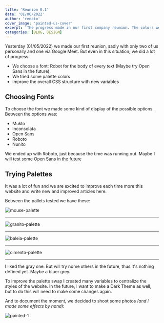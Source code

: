 ```yaml
---
title: 'Reunion 0.1'
date: '01/06/2022'
author: 'renato'
cover_image: 'painted-us-cover'
excerpt: 'The progress made in our first company reunion. The colors we tested and documenting things'
categories: [BLOG, DESIGN]
---
```


Yesterday (01/05/2022) we made our first reunion, sadly with only two of us personally and one via Google Meet. But even in this situation, we did a lot of progress.

-   We choose a font: Robot for the body of every text (Maybe try Open Sans in the future).
-   We tried some palette colors 
-   Improve the overall CSS structure with new variables

## Choosing Fonts
To choose the font we made some kind of display of the possible options. Between the options was:

- Mukto
- Inconsolata
- Open Sans
- Roboto
- Nunito

We ended up with Roboto, just because the time was running out. Maybe I will test some Open Sans in the future


## Trying Palettes

It was a lot of fun and we are excited to improve each time more this website and write new and improved articles here.

  
Between the pallets tested we have these:

![mouse-palette](/images/posts/reunion-0-1/mouse-palette.webp)

---

![granito-palette](/images/posts/reunion-0-1/granito-palette.webp)

---

![baleia-palette](/images/posts/reunion-0-1/baleia-palette.webp)

---

![cimento-palette](/images/posts/reunion-0-1/cimento-palette.webp)

----

I liked the gray one. But will try nome others in the future, thus it's nothing defined yet. Maybe a bluer grey. 

  

To improve the palette swap I created many variables to centralize the styles of the website. In the future, I want to make a Dark Theme as well, but to do this will need to make some changes again. 

  

And to document the moment, we decided to shoot some photos *(and I made some effects by hand)*:

![painted-1](/images/posts/reunion-0-1/painted-us.webp)